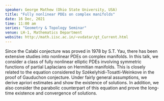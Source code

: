 ```yaml
---
speaker: George Mathew (Ohio State University, USA) 
title: "Fully nonlinear PDEs on complex manifolds"
date: 16 Dec, 2021
time: 11:00 am
series: "Geometry & Topology Seminar"
venue: LH-1, Mathematics Department
website: http://math.iisc.ac.in/~vvdatar/gt_Current.html
---
```


Since the Calabi conjecture was proved in 1978 by S.T. Yau, there has been extensive studies into nonlinear PDEs on complex manifolds. 
In this talk, we consider a class of fully nonlinear elliptic PDEs involving symmetric functions of partial Laplacians on Hermitian manifolds. 
This is closely related to the equation considered by Székelyhidi-Tosatti-Weinkove in the proof of Gauduchon conjecture. Under fairly general assumptions, 
we derive apriori estimates and show the existence of solutions. In addition, we also consider the parabolic counterpart of this equation and 
prove the long-time existence and convergence of solutions. 
